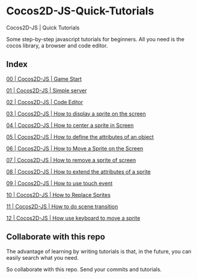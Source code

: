 # Cocos2D-JS-Quick-Tutorials
Cocos2D-JS | Quick Tutorials

Some step-by-step javascript tutorials for beginners. 
All you need is the cocos library, a browser and code editor.

## Index

[00 | Cocos2D-JS | Game Start](https://github.com/Gurigraphics/Cocos2D-JS-Quick-Tutorials/issues/1)

[01 | Cocos2D-JS | Simple server](https://github.com/Gurigraphics/Cocos2D-JS-Quick-Tutorials/issues/2)

[02 | Cocos2D-JS | Code Editor](https://github.com/Gurigraphics/Cocos2D-JS-Quick-Tutorials/issues/3)

[03 | Cocos2D-JS | How to display a sprite on the screen](https://github.com/Gurigraphics/Cocos2D-JS-Quick-Tutorials/issues/4)

[04 | Cocos2D-JS | How to center a sprite in Screen](https://github.com/Gurigraphics/Cocos2D-JS-Quick-Tutorials/issues/5)

[05 | Cocos2D-JS | How to define the attributes of an object](https://github.com/Gurigraphics/Cocos2D-JS-Quick-Tutorials/issues/6)

[06 | Cocos2D-JS | How to Move a Sprite on the Screen](https://github.com/Gurigraphics/Cocos2D-JS-Quick-Tutorials/issues/7)

[07 | Cocos2D-JS | How to remove a sprite of screen](https://github.com/Gurigraphics/Cocos2D-JS-Quick-Tutorials/issues/8)

[08 | Cocos2D-JS | How to extend the attributes of a sprite](https://github.com/Gurigraphics/Cocos2D-JS-Quick-Tutorials/issues/9)

[09 | Cocos2D-JS | How to use touch event](https://github.com/Gurigraphics/Cocos2D-JS-Quick-Tutorials/issues/10)

[10 | Cocos2D-JS | How to Replace Sprites](https://github.com/Gurigraphics/Cocos2D-JS-Quick-Tutorials/issues/11)

[11 | Cocos2D-JS | How to do scene transition](https://github.com/Gurigraphics/Cocos2D-JS-Quick-Tutorials/issues/12)

[12 | Cocos2D-JS | How use keyboard to move a sprite](https://github.com/Gurigraphics/Cocos2D-JS-Quick-Tutorials/issues/13)

## Collaborate with this repo
The advantage of learning by writing tutorials is that, in the future, you can easily search what you need.

So collaborate with this repo. Send your commits and tutorials.

